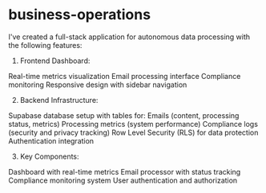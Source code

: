 # business-operations

I've created a full-stack application for autonomous data processing with the following features:

1. Frontend Dashboard:

Real-time metrics visualization
Email processing interface
Compliance monitoring
Responsive design with sidebar navigation


2. Backend Infrastructure:

Supabase database setup with tables for:
  Emails (content, processing status, metrics)
  Processing metrics (system performance)
  Compliance logs (security and privacy tracking)
Row Level Security (RLS) for data protection
Authentication integration


3. Key Components:

Dashboard with real-time metrics
Email processor with status tracking
Compliance monitoring system
User authentication and authorization

